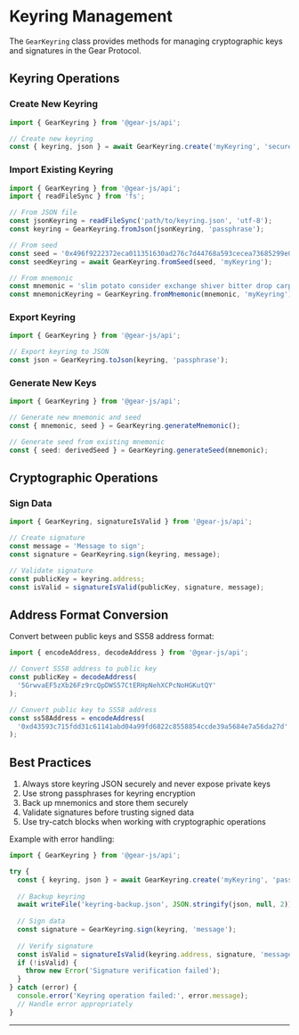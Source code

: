 # Keyring Management

The `GearKeyring` class provides methods for managing cryptographic keys and signatures in the Gear Protocol.

## Keyring Operations

### Create New Keyring

```typescript
import { GearKeyring } from '@gear-js/api';

// Create new keyring
const { keyring, json } = await GearKeyring.create('myKeyring', 'securePassphrase');
```

### Import Existing Keyring

```typescript
import { GearKeyring } from '@gear-js/api';
import { readFileSync } from 'fs';

// From JSON file
const jsonKeyring = readFileSync('path/to/keyring.json', 'utf-8');
const keyring = GearKeyring.fromJson(jsonKeyring, 'passphrase');

// From seed
const seed = '0x496f9222372eca011351630ad276c7d44768a593cecea73685299e06acef8c0a';
const seedKeyring = await GearKeyring.fromSeed(seed, 'myKeyring');

// From mnemonic
const mnemonic = 'slim potato consider exchange shiver bitter drop carpet helmet unfair cotton eagle';
const mnemonicKeyring = GearKeyring.fromMnemonic(mnemonic, 'myKeyring');
```

### Export Keyring

```typescript
import { GearKeyring } from '@gear-js/api';

// Export keyring to JSON
const json = GearKeyring.toJson(keyring, 'passphrase');
```

### Generate New Keys

```typescript
import { GearKeyring } from '@gear-js/api';

// Generate new mnemonic and seed
const { mnemonic, seed } = GearKeyring.generateMnemonic();

// Generate seed from existing mnemonic
const { seed: derivedSeed } = GearKeyring.generateSeed(mnemonic);
```

## Cryptographic Operations

### Sign Data

```typescript
import { GearKeyring, signatureIsValid } from '@gear-js/api';

// Create signature
const message = 'Message to sign';
const signature = GearKeyring.sign(keyring, message);

// Validate signature
const publicKey = keyring.address;
const isValid = signatureIsValid(publicKey, signature, message);
```

## Address Format Conversion

Convert between public keys and SS58 address format:

```typescript
import { encodeAddress, decodeAddress } from '@gear-js/api';

// Convert SS58 address to public key
const publicKey = decodeAddress(
  '5GrwvaEF5zXb26Fz9rcQpDWS57CtERHpNehXCPcNoHGKutQY'
);

// Convert public key to SS58 address
const ss58Address = encodeAddress(
  '0xd43593c715fdd31c61141abd04a99fd6822c8558854ccde39a5684e7a56da27d'
);
```

## Best Practices

1. Always store keyring JSON securely and never expose private keys
2. Use strong passphrases for keyring encryption
3. Back up mnemonics and store them securely
4. Validate signatures before trusting signed data
5. Use try-catch blocks when working with cryptographic operations

Example with error handling:

```typescript
import { GearKeyring } from '@gear-js/api';

try {
  const { keyring, json } = await GearKeyring.create('myKeyring', 'passphrase');
  
  // Backup keyring
  await writeFile('keyring-backup.json', JSON.stringify(json, null, 2));
  
  // Sign data
  const signature = GearKeyring.sign(keyring, 'message');
  
  // Verify signature
  const isValid = signatureIsValid(keyring.address, signature, 'message');
  if (!isValid) {
    throw new Error('Signature verification failed');
  }
} catch (error) {
  console.error('Keyring operation failed:', error.message);
  // Handle error appropriately
}
```

---